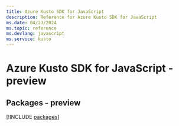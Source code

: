 ```yaml
---
title: Azure Kusto SDK for JavaScript
description: Reference for Azure Kusto SDK for JavaScript
ms.date: 04/23/2024
ms.topic: reference
ms.devlang: javascript
ms.service: kusto
---
```

# Azure Kusto SDK for JavaScript - preview
## Packages - preview
[!INCLUDE [packages](kusto-index.md)]